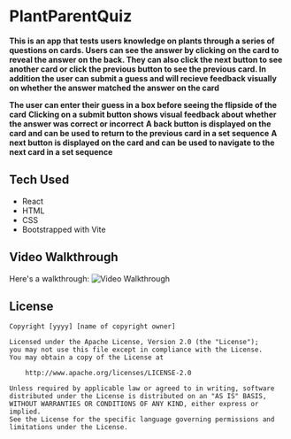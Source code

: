 # PlantParentQuiz

**This is an app that tests users knowledge on plants through a series of questions on cards. Users can see the answer by clicking on the card to reveal the answer on the back. They can also click the next button to see another card or click the previous button to see the previous card. In addition the user can submit a guess and will recieve feedback visually on whether the answer matched the answer on the card**

**The user can enter their guess in a box before seeing the flipside of the card**
**Clicking on a submit button shows visual feedback about whether the answer was correct or incorrect**
**A back button is displayed on the card and can be used to return to the previous card in a set sequence**
**A next button is displayed on the card and can be used to navigate to the next card in a set sequence**

## Tech Used
- React
- HTML
- CSS
- Bootstrapped with Vite

## Video Walkthrough

Here's a walkthrough:
![Video Walkthrough](https://github.com/lamsterdam/Web_102_Project_Flashcards/blob/main/flashcards/src/video/demo_project_flashcard_part2.gif)

## License

    Copyright [yyyy] [name of copyright owner]

    Licensed under the Apache License, Version 2.0 (the "License");
    you may not use this file except in compliance with the License.
    You may obtain a copy of the License at

        http://www.apache.org/licenses/LICENSE-2.0

    Unless required by applicable law or agreed to in writing, software
    distributed under the License is distributed on an "AS IS" BASIS,
    WITHOUT WARRANTIES OR CONDITIONS OF ANY KIND, either express or implied.
    See the License for the specific language governing permissions and
    limitations under the License.
